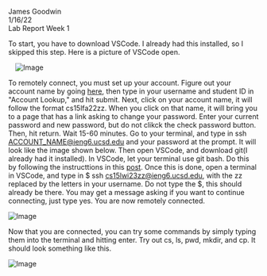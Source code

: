 James Goodwin <br> 
1/16/22 <br> 
Lab Report Week 1


To start, you have to download VSCode. I already had this installed, so I skipped this step. Here is a picture of VSCode open. 

&emsp;![Image](https://i.imgur.com/RV3rXxQ.png)

To remotely connect, you must set up your account. Figure out your account name by going [here](https://encrypted-tbn0.gstatic.com/images?q=tbn:ANd9GcSVKwPS8iJZvIqVveF8sfNB_yRn7o1MCEs2mxHpmow&s), then type in your username and student ID in "Account Lookup," and hit submit. Next, click on your account name, it will follow the format cs15lfa22zz. When you click on that name, it will bring you to a page that has a link asking to change your password. Enter your current password and new password, but do not clikck the check password button. Then, hit return. Wait 15-60 minutes. Go to your terminal, and type in ssh ACCOUNT_NAME@ieng6.ucsd.edu and your password at the prompt. It will look like the image shown below. Then open VSCode, and download git(I already had it installed). In VSCode, let your terminal use git bash. Do this by following the instructtions in this [post](https://stackoverflow.com/questions/42606837/how-do-i-use-bash-on-windows-from-the-visual-studio-code-integrated-terminal/50527994#50527994). Once this is done, open a terminal in VSCode, and type in $ ssh cs15lwi23zz@ieng6.ucsd.edu, with the zz replaced by the letters in your username. Do not type the $, this should already be there. You may get a message asking if you want to continue connecting, just type yes. You are now remotely connected. 

![Image](https://i.imgur.com/RV3rXxQ.png)

Now that you are connected, you can try some commands by simply typing them into the terminal and hitting enter. Try out cs, ls, pwd, mkdir, and cp. It should look something like this.

![Image](https://i.imgur.com/fWPZkeO.png)

